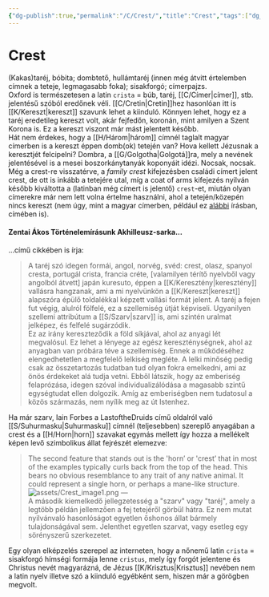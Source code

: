 ```yaml
---
{"dg-publish":true,"permalink":"/C/Crest/","title":"Crest","tags":["dg_uploaded"],"created":"2023-11-03T06:36","updated":"2023-11-08T03:37"}
---
```



# Crest

(Kakas)taréj, bóbita; dombtető, hullámtaréj (innen még átvitt értelemben címnek a teteje, legmagasabb foka); sisakforgó; címerpajzs.  
Oxford is természetesen a latin `crista` = búb, taréj, [[C/Címer\|címer]], stb. jelentésű szóból eredőnek véli. [[C/Cretin\|Cretin]]hez hasonlóan itt is [[K/Kereszt\|kereszt]] szavunk lehet a kiinduló. Könnyen lehet, hogy ez a taréj eredetileg kereszt volt, akár fejfedőn, koronán, mint amilyen a Szent Korona is. Ez a kereszt viszont már mást jelentett később.  
Hát nem érdekes, hogy a [[H/Három\|három]] címnél taglalt magyar címerben is a kereszt éppen domb(ok) tetején van? Hova kellett Jézusnak a keresztjét felcipelni? Dombra, a [[G/Golgotha\|Golgotá]]ra, mely a nevének jelentésével is a mesei boszorkánytanyák koponyáit idézi. Nocsak, nocsak.  
Még a crest-re visszatérve, a *family crest* kifejezésben családi címert jelent crest, de ott is inkább a tetejére utal, míg a coat of arms kifejezés nyilván később kiváltotta a (latinban még címert is jelentő) `crest`-et, miután olyan címerekre már nem lett volna értelme használni, ahol a tetején/közepén nincs kereszt (nem úgy, mint a magyar címerben, például ez [alábbi](http://hungarians.weebly.com/uploads/2///3/235969/gabor_pap_-_pictographic_message_of_the_hungarian_crest.pdf) írásban, címében is).  

#### Zentai Ákos Történelemírásunk Akhilleusz-sarka...

...című cikkében is írja:  
> A taréj szó idegen formái, angol, norvég, svéd: crest, olasz, spanyol cresta, portugál crista, francia créte, \[valamilyen térítő nyelvből vagy angolból átvett\] japán kuresuto, éppen a [[K/Keresztény\|keresztény]] vallásra hangzanak, ami a mi nyelvünkön a [[K/Kereszt\|kereszt]] alapszóra épülő toldalékkal képzett vallási formát jelent. A taréj a fejen fut végig, alulról fölfelé, ez a szellemiség útját képviseli. Ugyanilyen szellemi attribútum a [[S/Szarv\|szarv]] is, ami szintén uralmat jelképez, és felfelé sugárzódik.  
> Ez az irány kereszteződik a föld síkjával, ahol az anyagi lét megvalósul. Ez lehet a lényege az egész kereszténységnek, ahol az anyagban van próbára téve a szellemiség. Ennek a működéséhez elengedhetetlen a megfelelő lelkiség megléte. A lelki minőség pedig csak az összetartozás tudatban tud olyan fokra emelkedni, ami az önös érdekeket alá tudja vetni. Ebből látszik, hogy az emberiség felaprózása, idegen szóval individualizálódása a magasabb szintű egységtudat ellen dolgozik. Amíg az emberiségben nem tudatosul a közös származás, nem nyílik meg az út Istenhez.  

Ha már szarv, Iain Forbes a LastoftheDruids című oldalról való [[S/Suhurmasku\|Suhurmasku]] címnél (teljesebben) szereplő anyagában a crest és a [[H/Horn\|horn]] szavakat egymás mellett így hozza a mellékelt képen levő szimbolikus állat fejrészét elemezve:  
> The second feature that stands out is the 'hornʼ or 'crestʼ that in most of the examples typically curls back from the top of the head. This bears no obvious resemblance to any trait of any native animal. It could represent a single horn, or perhaps a mane-like structure.  
> ![assets/Crest_image1.png](/img/user/C/assets/Crest_image1.png)
> —  
> A második kiemelkedő jellegzetesség a "szarv" vagy "taréj", amely a legtöbb példán jellemzően a fej tetejéről görbül hátra. Ez nem mutat nyilvánvaló hasonlóságot egyetlen őshonos állat bármely tulajdonságával sem. Jelenthet egyetlen szarvat, vagy esetleg egy sörényszerű szerkezetet.  

Egy olyan elképzelés szerepel az interneten, hogy a nőnemű latin `crista` = sisakforgó hímségi formája lenne `cristus`, mely így forgót jelentene és Christus nevét magyarázná, de Jézus [[K/Krisztus\|Krisztus]] nevében nem a latin nyelv illetve szó a kiinduló egyébként sem, hiszen már a görögben megvolt.  